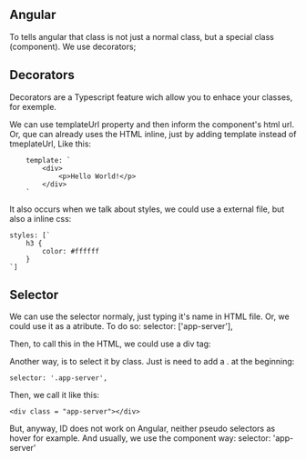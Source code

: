 ## Angular

To tells angular that class is not just a normal class, but a special class (component). We use decorators;

## Decorators

Decorators are a Typescript feature wich allow you to enhace your classes, for exemple.

We can use templateUrl property and then inform the component's html url.
Or, que can already uses the HTML inline, just by adding template instead of tmeplateUrl, Like this:

        template: `
            <div>
                <p>Hello World!</p>
            </div>
        `

It also occurs when we talk about styles, we could use a external file, but also a inline css:

    styles: [`
        h3 {
            color: #ffffff
        }
    `]

## Selector

We can use the selector normaly, just typing it's name in HTML file.
Or, we could use it as a atribute. To do so:
    selector: ['app-server'],

Then, to call this in the HTML, we could use a div tag:
    <div app-server>
    </div>

Another way, is to select it by class. Just is need to add a . at the beginning:

    selector: '.app-server',

Then, we call it like this:
    
    <div class = "app-server"></div>

But, anyway, ID does not work on Angular, neither pseudo selectors as hover for example. And usually, we use the component way: selector: 'app-server'